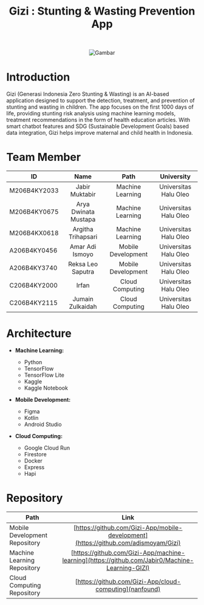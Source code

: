 <h1 align="center"> Gizi : Stunting & Wasting Prevention App </h1> <br>
<p align="center">
  <a>
    <img alt="Gambar" title="Gambar" src="gambar">
  </a>
</p>

# Introduction

Gizi (Generasi Indonesia Zero Stunting & Wasting) is an AI-based application designed to support the detection, treatment, and prevention of stunting and wasting in children. The app focuses on the first 1000 days of life, providing stunting risk analysis using machine learning models, treatment recommendations in the form of health education articles. With smart chatbot features and SDG (Sustainable Development Goals) based data integration, Gizi helps improve maternal and child health in Indonesia.

# Team Member

| ID | Name | Path | University |
| ----------- | :---------: | :----------: | :----------: |
| M206B4KY2033 | Jabir Muktabir | Machine Learning | Universitas Halu Oleo |
| M206B4KY0675 | Arya Dwinata Mustapa | Machine Learning | Universitas Halu Oleo |
| M206B4KX0618 | Argitha Trihapsari | Machine Learning | Universitas Halu Oleo |
| A206B4KY0456 | Amar Adi Ismoyo | Mobile Development | Universitas Halu Oleo |
| A206B4KY3740 | Reksa Leo Saputra | Mobile Development | Universitas Halu Oleo |
| C206B4KY2000 | Irfan | Cloud Computing | Universitas Halu Oleo |
| C206B4KY2115 | Jumain Zulkaidah | Cloud Computing | Universitas Halu Oleo |

# Architecture

- **Machine Learning:**
  - Python
  - TensorFlow
  - TensorFlow Lite
  - Kaggle
  - Kaggle Notebook

- **Mobile Development:**
  - Figma
  - Kotlin
  - Android Studio

- **Cloud Computing:**
  - Google Cloud Run
  - Firestore
  - Docker
  - Express
  - Hapi
 
# Repository

| Path | Link |
| ----------- | :---------: |
| Mobile Development Repository | [https://github.com/Gizi-App/mobile-development](https://github.com/adismoyam/Gizi) |
| Machine Learning Repository | [https://github.com/Gizi-App/machine-learning](https://github.com/Jabir0/Machine-Learning-GIZI) |
| Cloud Computing Repository | [https://github.com/Gizi-App/cloud-computing](nanfound) |
